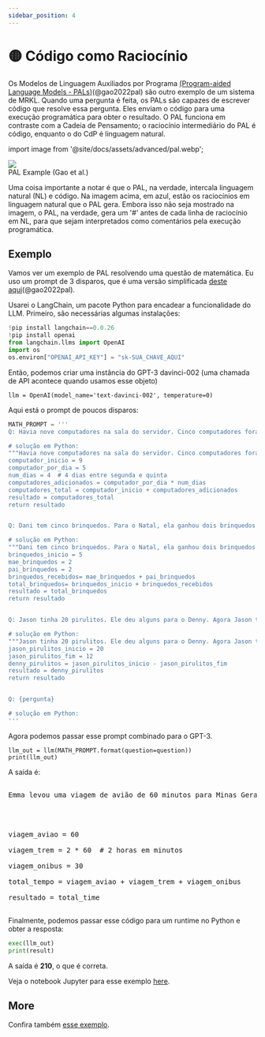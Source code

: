```yaml
---
sidebar_position: 4
---
```


# 🟡 Código como Raciocínio


Os Modelos de Linguagem Auxiliados por Programa [(Program-aided Language Models - PALs)](https://reasonwithpal.com)(@gao2022pal) são outro exemplo de um sistema de MRKL. Quando uma pergunta é feita, os PALs são capazes de escrever código que resolve essa pergunta. Eles enviam o código para uma execução programática para obter o resultado. O PAL funciona em contraste com a Cadeia de Pensamento; o raciocínio intermediário do PAL é código, enquanto o do CdP é linguagem natural.

import image from '@site/docs/assets/advanced/pal.webp';

<div style={{textAlign: 'center'}}>
  <img src={image} style={{width: "500px"}}/>
</div>

<div style={{textAlign: 'center'}}>
PAL Example (Gao et al.)
</div>


Uma coisa importante a notar é que o PAL, na verdade, intercala linguagem natural (NL) e código. Na imagem acima, em azul, estão os raciocínios em linguagem natural que o PAL gera. Embora isso não seja mostrado na imagem, o PAL, na verdade, gera um '#' antes de cada linha de raciocínio em NL, para que sejam interpretados como comentários pela execução programática.

## Exemplo

Vamos ver um exemplo de PAL resolvendo uma questão de matemática. Eu uso um prompt de 3 disparos, que é uma versão simplificada [deste aqui](https://github.com/reasoning-machines/pal/blob/main/pal/prompt/math_prompts.py)(@gao2022pal). 

Usarei o LangChain, um pacote Python para encadear a funcionalidade do LLM. Primeiro, são necessárias algumas instalações:


```python
!pip install langchain==0.0.26
!pip install openai
from langchain.llms import OpenAI
import os
os.environ["OPENAI_API_KEY"] = "sk-SUA_CHAVE_AQUI"
```

Então, podemos criar uma instância do GPT-3 davinci-002 (uma chamada de API acontece quando usamos esse objeto)

```
llm = OpenAI(model_name='text-davinci-002', temperature=0)
```

Aqui está o prompt de poucos disparos:


```python
MATH_PROMPT = '''
Q: Havia nove computadores na sala do servidor. Cinco computadores foram instalados a cada dia, de segunda a quinta-feira. Quantos computadores há agora na sala do servidor?

# solução em Python:
"""Havia nove computadores na sala do servidor. Cinco computadores foram instalados a cada dia, de segunda a quinta-feira. Quantos computadores há agora na sala do servidor?"""
computador_inicio = 9
computador_por_dia = 5
num_dias = 4  # 4 dias entre segunda e quinta
computadores_adicionados = computador_por_dia * num_dias
computadores_total = computador_inicio + computadores_adicionados
resultado = computadores_total
return resultado


Q: Dani tem cinco brinquedos. Para o Natal, ela ganhou dois brinquedos de seu pai e dois da sua mãe. Quantos brinquedos ela tem agora?

# solução em Python:
"""Dani tem cinco brinquedos. Para o Natal, ela ganhou dois brinquedos de seu pai e dois da sua mãe. Quantos brinquedos ela tem agora?"""
brinquedos_inicio = 5
mae_brinquedos = 2
pai_brinquedos = 2
brinquedos_recebidos= mae_brinquedos + pai_brinquedos
total_brinquedos= brinquedos_inicio + brinquedos_recebidos
resultado = total_brinquedos
return resultado


Q: Jason tinha 20 pirulitos. Ele deu alguns para o Denny. Agora Jason tem 12 pirulitos. Quantos pirulitos ele deu para o Denny?

# solução em Python:
"""Jason tinha 20 pirulitos. Ele deu alguns para o Denny. Agora Jason tem 12 pirulitos. Quantos pirulitos ele deu para o Denny?"""
jason_pirulitos_inicio = 20
jason_pirulitos_fim = 12
denny_pirulitos = jason_pirulitos_inicio - jason_pirulitos_fim
resultado = denny_pirulitos
return resultado


Q: {pergunta}

# solução em Python:
'''
```

Agora podemos passar esse prompt combinado para o GPT-3.

```
llm_out = llm(MATH_PROMPT.format(question=question))
print(llm_out)
```

A saída é:

<pre>
<span className="bluegreen-highlight">
Emma levou uma viagem de avião de 60 minutos para Minas Gerais. Ela então pegou um trem de 2 horas para Ouro Preto, e então um ônibus de 30 minutos para Ouro Branco. Quanto tempo ela levou para chegar a Ouro Branco?
<br/><br/>

viagem_aviao = 60<br/>
viagem_trem = 2 * 60  # 2 horas em minutos<br/>
viagem_onibus = 30<br/>
total_tempo = viagem_aviao + viagem_trem + viagem_onibus<br/>
resultado = total_time
</span>
</pre>

Finalmente, podemos passar esse código para um runtime no Python e obter a resposta:


```python
exec(llm_out)
print(result)
```

A saída é **210**, o que é correta.

Veja o notebook Jupyter para esse exemplo [here](https://github.com/trigaten/Learn_Prompting/tree/main/docs/code_examples/PAL.ipynb).

## More

Confira também [esse exemplo](https://colab.research.google.com/drive/1u4_RsdI0E79PCMDdcPiJUzYhdnjoXeXc?usp=sharing#scrollTo=Ba0ycacK4i1V).